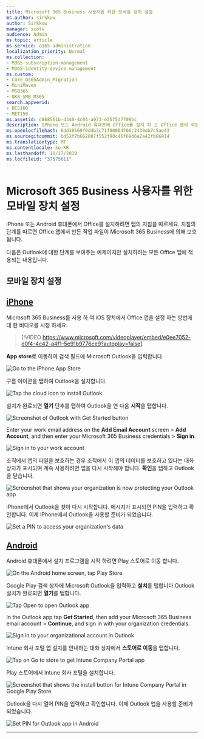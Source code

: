 ```yaml
---
title: Microsoft 365 Business 사용자를 위한 모바일 장치 설정
ms.author: sirkkuw
author: Sirkkuw
manager: scotv
audience: Admin
ms.topic: article
ms.service: o365-administration
localization_priority: Normal
ms.collection:
- M365-subscription-management
- M365-identity-device-management
ms.custom:
- Core_O365Admin_Migration
- MiniMaven
- MSB365
- OKR_SMB_M365
search.appverid:
- BCS160
- MET150
ms.assetid: d868561b-d340-4c04-a973-e2575d7f09bc
description: IPhone 또는 Android 휴대폰에 Office를 설치 하 고 Office 앱의 작업 파일이 Microsoft 365 Business에 의해 보호 됩니다.
ms.openlocfilehash: 6dd18569f0d4b3c71f00004706c2430eb7c5ae43
ms.sourcegitcommit: bd52f7b662887f552f90c46f69d6a2a42fb66914
ms.translationtype: MT
ms.contentlocale: ko-KR
ms.lasthandoff: 10/17/2019
ms.locfileid: "37575611"
---
```

# <a name="set-up-mobile-devices-for-microsoft-365-business-users"></a>Microsoft 365 Business 사용자를 위한 모바일 장치 설정

iPhone 또는 Android 휴대폰에서 Office를 설치하려면 탭의 지침을 따르세요. 지침의 단계를 따르면 Office 앱에서 만든 작업 파일이 Microsoft 365 Business에 의해 보호됩니다.

  
다음은 Outlook에 대한 단계를 보여주는 예제이지만 설치하려는 모든 Office 앱에 적용되는 내용입니다.
  
## <a name="set-up-mobile-devices"></a>모바일 장치 설정

## <a name="iphonetabiphone"></a>[iPhone](#tab/iPhone)
  
Microsoft 365 Business를 사용 하 여 iOS 장치에서 Office 앱을 설정 하는 방법에 대 한 비디오를 시청 하세요.

> [!VIDEO https://www.microsoft.com/videoplayer/embed/e0ee7052-e0f4-4c42-a4f1-5e91b9776ce9?autoplay=false] 

**App store**로 이동하여 검색 필드에 Microsoft Outlook을 입력합니다.
  
![Go to the iPhone App Store](media/886913de-76e5-4883-8ed0-4eb3ec06188f.png)
  
구름 아이콘을 탭하여 Outlook을 설치합니다.
  
![Tap the cloud icon to install Outlook](media/665e1620-948a-4ab8-b914-dca49530142c.png)
  
설치가 완료되면 **열기** 단추를 탭하여 Outlook을 연 다음 **시작**을 탭합니다.
  
![Screenshot of Outlook with Get Started button](media/005bedec-ae50-4d75-b3bb-e7cef9e2561c.png)
  
Enter your work email address on the **Add Email Account** screen \> **Add Account**, and then enter your Microsoft 365 Business credentials \> **Sign in**.
  
![Sign in to your work account](media/3cef1fb5-7bec-4d3d-8542-872b731ce19f.png)
  
조직에서 앱의 파일을 보호하는 경우 조직에서 이 앱의 데이터를 보호하고 있다는 대화 상자가 표시되며 계속 사용하려면 앱을 다시 시작해야 합니다. **확인**을 탭하고 Outlook을 닫습니다. 
  
![Screenshot that showa your organization is now protecting your Outlook app](media/fb4c1c84-b1e9-42e1-8070-c13dcf79fb09.png)
  
iPhone에서 Outlook을 찾아 다시 시작합니다. 메시지가 표시되면 PIN을 입력하고 확인합니다. 이제 iPhone에서 Outlook을 사용할 준비가 되었습니다.
  
![Set a PIN to access your organization's data](media/64f2630b-3164-47a4-9dd6-ca0c29ed5fb3.png)
  
## <a name="androidtabandroid"></a>[Android](#tab/Android)
  
Android 휴대폰에서 설치 프로그램을 시작 하려면 Play 스토어로 이동 합니다.
  
![On the Android home screen, tap Play Store](media/93df88e7-c778-40e1-b35e-868ca6e97f6c.png)
  
Google Play 검색 상자에 Microsoft Outlook을 입력하고 **설치**를 탭합니다.Outlook 설치가 완료되면 **열기**를 탭합니다.
  
![Tap Open to open Outlook app](media/8b4c5937-8875-4b5a-a5b6-b8c6c9cd6240.png)
  
In the Outlook app tap **Get Started**, then add your Microsoft 365 Business email account \> **Continue**, and sign in with your organization credentials.
  
![Sign in to your organizational account in Outlook](media/18f67c66-4bab-4b99-94bd-080839312e29.png)
  
Intune 회사 포털 앱 설치를 안내하는 대화 상자에서 **스토어로 이동**을 탭합니다.
  
![Tap on Go to store to get Intune Company Portal app](media/a702d712-5622-45dd-a511-b1adaee63071.png)
  
Play 스토어에서 Intune 회사 포털을 설치합니다.
  
![Screenshot that shows the install button for Intune Company Portal in Google Play Store](media/5e0408f2-3f37-44dd-80ed-13ca2ac6df0c.png)
  
Outlook을 다시 열어 PIN을 입력하고 확인합니다. 이제 Outlook 앱을 사용할 준비가 되었습니다.
  
![Set  PIN for Outlook app in Android](media/edb91afb-f1ed-451a-bc6b-8ccba664e055.png)
  
---


